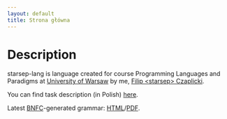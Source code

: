 ```yaml
---
layout: default
title: Strona główna
---
```

# Description
starsep-lang is language created for course Programming Languages and
Paradigms at [University of Warsaw](https://mimuw.edu.pl/en) by me, [Filip &lt;starsep&gt; Czaplicki](https://starsep.com).

You can find task description (in Polish) [here](task.pdf).

Latest [BNFC](https://github.com/BNFC/bnfc)-generated grammar: [HTML](DocStarsepLang.html)/[PDF](DocStarsepLang.pdf).

